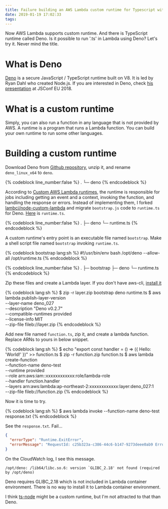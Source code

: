 ```yaml
---
title: Failure building an AWS Lambda custom runtime for Typescript with Deno
date: 2019-01-19 17:02:33
tags:
---
```


Now AWS Lambda supports custom runtime. And there is TypeScript runtime called Deno. Is it possible to run '.ts' in Lambda using Deno? Let's try it. Never mind the title.

# What is Deno

[Deno](https://deno.land) is a secure JavaScript / TypeScript runtime built on V8. It is led by Ryan Dahl who created Node.js. If you are interested in Deno, check [his presentation](https://www.youtube.com/watch?v=M3BM9TB-8yA) at JSConf EU 2018.

# What is a custom runtime

Simply, you can also run a function in any language that is not provided by AWS. A runtime is a program that runs a Lambda function. You can build your own runtime to run some other languages.

# Building a custom runtime

Download Deno from [Github repository](https://github.com/denoland/deno/releases/download/v0.2.7/deno_linux_x64.gz), unzip it, and rename `deno_linux_x64` to `deno`.

{% codeblock line_number:false %}
.
└─ deno
{% endcodeblock %}

According to [Custom AWS Lambda runtimes](https://docs.aws.amazon.com/lambda/latest/dg/runtimes-custom.html), the runtime is responsible for jobs including getting an event and a context, invoking the function, and handling the response or errors. Instead of implementing them, I forked [lambci/node-custom-lambda](https://github.com/lambci/node-custom-lambda) and migrate `bootstrap.js` code to `runtime.ts` for Deno. [Here](https://github.com/pueue/deno-custom-lambda/blob/master/runtime.ts) is `runtime.ts`.

{% codeblock line_number:false %}
.
├─ deno
└─ runtime.ts
{% endcodeblock %}

A custom runtime's entry point is an executable file named `bootstrap`. Make a shell script file named `bootstrap` invoking `runtime.ts`.

{% codeblock bootstrap lang:sh %}
#!/usr/bin/env bash
/opt/deno --allow-all /opt/runtime.ts
{% endcodeblock %}

{% codeblock line_number:false %}
.
├─ bootstrap
├─ deno
└─ runtime.ts
{% endcodeblock %}

Zip these files and create a Lambda layer. If you don't have aws-cli, [install it](https://docs.aws.amazon.com/cli/latest/userguide/cli-chap-install.html)

{% codeblock lang:sh %}
$ zip -r layer.zip bootstrap deno runtime.ts
$ aws lambda publish-layer-version \
    --layer-name deno_027 \
    --description "Deno v0.2.7" \
    --compatible-runtimes provided \
    --license-info MIT \
    --zip-file fileb://layer.zip
{% endcodeblock %}

Add new file named `function.ts`, zip it, and create a lambda function. Replace ARNs to yours in below snippet.

{% codeblock lang:sh %}
$ echo "export const handler = () => ({ Hello: 'World!' })" >> function.ts
$ zip -r function.zip function.ts
$ aws lambda create-function \
    --function-name deno-test \
    --runtime provided \
    --role arn:aws:iam::xxxxxxxxxxxx:role/lambda-role \
    --handler function.handler \
    --layers arn:aws:lambda:ap-northeast-2:xxxxxxxxxxxx:layer:deno_027:1 \
    --zip-file fileb://function.zip
{% endcodeblock %}

Now it is time to try.

{% codeblock lang:sh %}
$ aws lambda invoke --function-name deno-test response.txt
{% endcodeblock %}

See the `response.txt`. Fail...

```json
{
  "errorType": "Runtime.ExitError",
  "errorMessage": "RequestId: c25b323a-c386-44c6-b147-9273deee0ab9 Error: Runtime exited with error: exit status 1"
}
```

On the CloudWatch log, I see this message.

```
/opt/deno: /lib64/libc.so.6: version `GLIBC_2.18' not found (required by /opt/deno)
```

Deno requires GLIBC_2.18 which is not included in Lambda container environment. There is no way to install it to Lambda container environment.

I think [ts-node](https://github.com/TypeStrong/ts-node) might be a custom runtime, but I'm not attracted to that than Deno.

